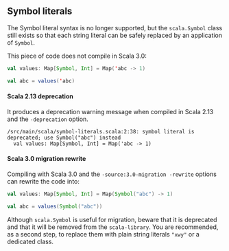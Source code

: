 ## Symbol literals

The Symbol literal syntax is no longer supported, but the `scala.Symbol` class still exists so that each string literal can be safely replaced by an application of `Symbol`.

This piece of code does not compile in Scala 3.0:

```scala
val values: Map[Symbol, Int] = Map('abc -> 1)

val abc = values('abc)
```

#### Scala 2.13 deprecation

It produces a deprecation warning message when compiled in Scala 2.13 and the `-deprecation` option.

```
/src/main/scala/symbol-literals.scala:2:38: symbol literal is deprecated; use Symbol("abc") instead
  val values: Map[Symbol, Int] = Map('abc -> 1)
```

#### Scala 3.0 migration rewrite

Compiling with Scala 3.0 and the `-source:3.0-migration -rewrite` options can rewrite the code into:

```scala
val values: Map[Symbol, Int] = Map(Symbol("abc") -> 1)

val abc = values(Symbol("abc"))
```

Although `scala.Symbol` is useful for migration, beware that it is deprecated and that it will be removed from the `scala-library`.
You are recommended, as a second step, to replace them with plain string literals `"xwy"` or a dedicated class.